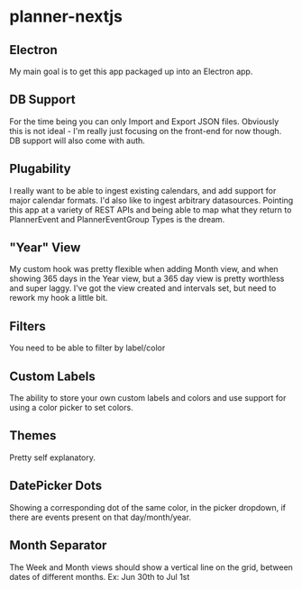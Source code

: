 # planner-nextjs

## Electron
My main goal is to get this app packaged up into an Electron app.

## DB Support
For the time being you can only Import and Export JSON files. Obviously this is not ideal - I'm really just focusing on the front-end for now though. DB support will also come with auth.

## Plugability
I really want to be able to ingest existing calendars, and add support for major calendar formats. I'd also like to ingest arbitrary datasources. Pointing this app at a variety of REST APIs and being able to map what they return to PlannerEvent and PlannerEventGroup Types is the dream.

## "Year" View
My custom hook was pretty flexible when adding Month view, and when showing 365 days in the Year view, but a 365 day view is pretty worthless and super laggy. I've got the view created and intervals set, but need to rework my hook a little bit.

## Filters
You need to be able to filter by label/color

## Custom Labels
The ability to store your own custom labels and colors and use support for using a color picker to set colors.

## Themes
Pretty self explanatory.

## DatePicker Dots
Showing a corresponding dot of the same color, in the picker dropdown, if there are events present on that day/month/year.

## Month Separator
The Week and Month views should show a vertical line on the grid, between dates of different months. Ex: Jun 30th to Jul 1st

